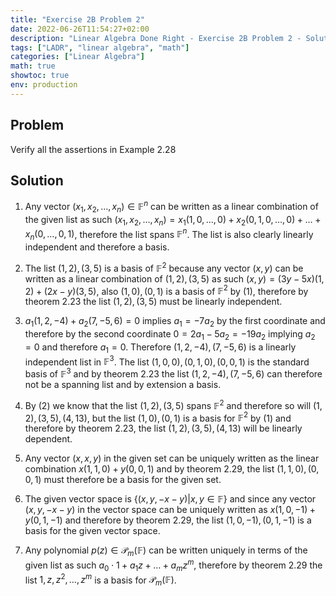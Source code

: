 ```yaml
---
title: "Exercise 2B Problem 2"
date: 2022-06-26T11:54:27+02:00
description: "Linear Algebra Done Right - Exercise 2B Problem 2 - Solution"
tags: ["LADR", "linear algebra", "math"]
categories: ["Linear Algebra"]
math: true
showtoc: true
env: production
---
```


## Problem
Verify all the assertions in Example 2.28

## Solution
1. Any vector $(x_1, x_2, \dots, x_n) \in \mathbb{F}^n$ can be written as a linear combination of the given list as such $(x_1, x_2, \dots, x_n) = x_1(1,0,\dots,0) + x_2(0,1,0,\dots,0) + \dots + x_n(0,\dots,0,1)$, therefore the list spans $\mathbb{F}^n$. The list is also clearly linearly independent and therefore a basis.

2. The list $(1,2), (3,5)$ is a basis of $\mathbb{F}^2$ because any vector $(x,y)$ can be written as a linear combination of $(1,2), (3,5)$ as such $(x,y) = (3y - 5x)(1,2) + (2x - y)(3,5)$, also $(1,0),(0,1)$ is a basis of $\mathbb{F}^2$ by (1), therefore by theorem 2.23 the list $(1,2), (3,5)$ must be linearly independent.

3. $a_1(1,2,-4) + a_2(7,-5,6) = 0$ implies $a_1 = -7a_2$ by the first coordinate and therefore by the second coordinate $0 = 2a_1 - 5a_2 = -19a_2$ implying $a_2 = 0$ and therefore $a_1 = 0$. Therefore $(1,2,-4), (7,-5,6)$ is a linearly independent list in $\mathbb{F}^3$. The list $(1,0,0), (0,1,0), (0,0,1)$ is the standard basis of $\mathbb{F}^3$ and by theorem 2.23 the list $(1,2,-4), (7,-5,6)$ can therefore not be a spanning list and by extension a basis.

4. By (2) we know that the list $(1,2), (3,5)$ spans $\mathbb{F}^2$ and therefore so will $(1,2), (3,5), (4,13)$, but the list $(1,0),(0,1)$ is a basis for $\mathbb{F}^2$ by (1) and therefore by theorem 2.23, the list $(1,2), (3,5), (4,13)$ will be linearly dependent.

5. Any vector $(x,x,y)$ in the given set can be uniquely written as the linear combination $x(1,1,0) + y(0,0,1)$ and by theorem 2.29, the list $(1,1,0), (0,0,1)$ must therefore be a basis for the given set.

6. The given vector space is $\lbrace (x,y,-x-y) | x,y \in \mathbb{F} \rbrace$ and since any vector $(x,y,-x-y)$ in the vector space can be uniquely written as $x(1,0,-1) + y(0,1,-1)$ and therefore by theorem 2.29, the list $(1,0,-1),(0,1,-1)$ is a basis for the given vector space.

7. Any polynomial $p(z) \in \mathcal{P}_m(\mathbb{F})$ can be written uniquely in terms of the given list as such $a_0 \cdot 1 + a_1z + \dots + a_mz^m$, therefore by theorem 2.29 the list $1,z,z^2,\dots,z^m$ is a basis for $\mathcal{P}_m(\mathbb{F})$.







